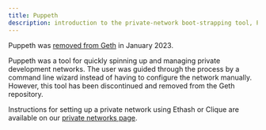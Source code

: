 ```yaml
---
title: Puppeth
description: introduction to the private-network boot-strapping tool, Puppeth
---
```


<Note>Puppeth was [removed from Geth](https://github.com/ethereum/go-ethereum/pull/26581) in January 2023.</Note>

Puppeth was a tool for quickly spinning up and managing private development networks. The user was guided through the process by a command line wizard instead of having to configure the network manually. However, this tool has been discontinued and removed from the Geth repository.

Instructions for setting up a private network using Ethash or Clique are available on our [private networks page](/docs/fundamentals/private-network.md).
